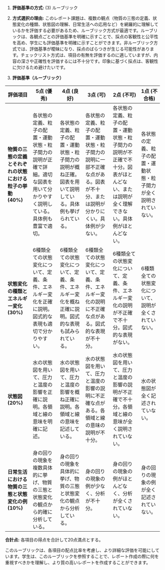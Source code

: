 1. **評価基準の方式:** (3) ルーブリック

2. **方式選択の理由:** このレポート課題は、複数の観点（物質の三態の定義、状態変化の種類、状態図の理解、日常生活への応用など）を網羅的に理解しているかを評価する必要があるため、ルーブリック方式が最適です。ルーブリックは、各観点ごとの評価基準を明確に示すことで、採点の客観性と公平性を高め、学生にも評価基準を明確に示すことができます。非ルーブリック方式では、評価基準が曖昧になり、採点のばらつきが生じる可能性があります。チェックリスト方式は、項目の有無を評価するのに適していますが、内容の深さや正確性を評価するには不十分です。印象に基づく採点は、客観性に欠けるため避けたいです。


3. **評価基準（ルーブリック）**

| 評価項目 | 5点 (優秀) | 4点 (良好) | 3点 (可) | 2点 (不可) | 1点 (不合格) |
|---|---|---|---|---|---|
| **物質の三態の定義とそれぞれの状態における粒子の挙動 (40%)** | 各状態の定義、粒子の配置・運動状態・粒子間力の説明が正確で詳細。適切な図表を用いて分かりやすく説明している。具体例も豊富で適切。 | 各状態の定義、粒子の配置・運動状態・粒子間力の説明が概ね正確。図表を用いて説明している。具体例も挙げられている。 | 各状態の定義、粒子の配置・運動状態・粒子間力の説明に一部不正確な点がある。図表が不十分、または説明が分かりにくい。具体例が少ない。 | 各状態の定義、粒子の配置・運動状態・粒子間力の説明が不正確で不十分。図表がほとんどない、または説明が全く理解できない。具体例がほとんどない。 | 各状態の定義、粒子の配置・運動状態・粒子間力が全く説明されていない。 |
| **状態変化の種類とエネルギー変化 (30%)** | 6種類全ての状態変化について、定義、条件、エネルギー変化を正確に説明。図式的な表現も適切で分かりやすい。 | 6種類全ての状態変化について、定義、条件、エネルギー変化を概ね正確に説明。図式的な表現も試みられている。 | 6種類全ての状態変化について、定義、条件、エネルギー変化の説明に不正確な点がある。図式的な表現が不十分。 | 6種類全ての状態変化について、定義、条件、エネルギー変化の説明が不正確で不十分。図式的な表現がない。 | 6種類全ての状態変化について、説明が全くされていない。 |
| **状態図 (20%)** | 水の状態図を用いて、圧力と温度の影響を正確に説明。各領域と線の意味を明確に記述。 | 水の状態図を用いて、圧力と温度の影響を概ね正確に説明。各領域と線の意味を記述している。 | 水の状態図を用いて、圧力と温度の影響の説明に不正確な点がある。各領域と線の意味の説明が不十分。 | 水の状態図を用いて、圧力と温度の影響の説明が不正確で不十分。各領域と線の意味が全く説明されていない。 | 水の状態図が全く記述されていない。 |
| **日常生活における物質の三態と状態変化の例 (10%)** | 身の回りの現象を複数具体的に挙げ、物質の三態と状態変化の観点から的確に分析している。 | 身の回りの現象を具体的に挙げ、物質の三態と状態変化の観点から分析している。 | 身の回りの現象の例が少なく、分析が不十分。 | 身の回りの現象の例がほとんどなく、分析が全くされていない。 | 身の回りの現象の例が全く記述されていない。 |


**合計点:** 各項目の得点を合計して20点満点とする。


このルーブリックは、各項目の配点比率を考慮し、より詳細な評価を可能にしています。学生は、このルーブリックを参照することで、レポート作成の際に何を重視すべきかを理解し、より質の高いレポートを作成することができます。
